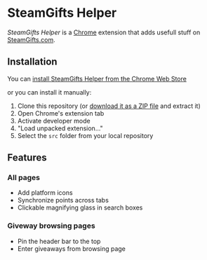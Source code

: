 # SteamGifts Helper
*SteamGifts Helper* is a [Chrome](https://www.google.de/chrome/browser/desktop/) extension that adds usefull stuff on [SteamGifts.com](http://www.steamgifts.com/).


## Installation

You can [install SteamGifts Helper from the Chrome Web Store](https://chrome.google.com/webstore/detail/steamgifts-helper/gmapcmjlcmibnddkiddcgdkljaboobbo)

or you can install it manually:

1. Clone this repository (or [download it as a ZIP file](https://github.com/seeeeew/SteamGiftsHelper/archive/master.zip) and extract it)
2. Open Chrome's extension tab
3. Activate developer mode
4. "Load unpacked extension..."
5. Select the `src` folder from your local repository


## Features

### All pages
* Add platform icons
* Synchronize points across tabs
* Clickable magnifying glass in search boxes

### Giveway browsing pages
* Pin the header bar to the top
* Enter giveaways from browsing page

